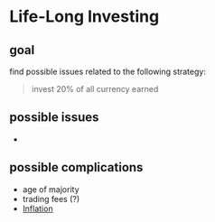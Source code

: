 # Life-Long Investing

## goal

find possible issues related to the following strategy:

> invest 20% of all currency earned
> 

## possible issues

- 

## possible complications

- age of majority
- trading fees (?)
- [Inflation](Inflation%20dade0600a7354cc59533efb2aca44b58.md)